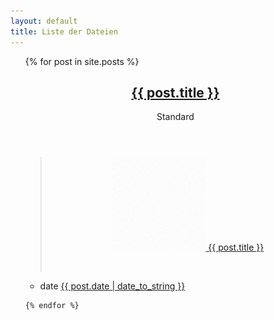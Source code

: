 ```yaml
---
layout: default
title: Liste der Dateien
---
```


<div id="home">

  <ul class="posts">
    {% for post in site.posts %}


<article id="{{ post.id }}" class="{{ post.id }}{{ post.tags }} post type-post status-publish format-standard hentry">
	<header class="entry-header">
		<h1 class="entry-title"><a href="{{ post.url }}" rel="bookmark">{{ post.title }}</a></h1>
		<span class="entry-format-badge genericon genericon-standard"><span class="screen-reader-text">Standard</span></span>
	</header><!-- .entry-header -->
		<div class="entry-content">
		<blockquote>
<p style="text-align: center;">
          <a href="{{ post.url }}" rel="bookmark">
           <img src="/assets/img/bg/overlay-pattern.png" 
           style="background-image: url(/assets/img/post-thumbnails/{{post.thumbnail}}); background-repeat: no-repeat; background-position: center center;" 
           loading="lazy" class="alignnone wp-image-50 aligncenter"
           width="150" height="150" alt="{{ post.title }}"> {{ post.title }}</p>
          </a>
<p>&nbsp;</p>
</blockquote>
			</div>
<!-- .entry-content -->
		<footer class="entry-meta">
		<ul class="clear">
	<li class="date-meta">
		<div class="genericon genericon-month"></div>
		<span class="screen-reader-text">date</span>
		<a href="{{ post.url }}" rel="bookmark" title="{{ post.date | date_to_string }}">{{ post.date | date_to_string }}</a>
	</li>
			</ul>
	</footer><!-- .entry-meta -->
	<!-- #post-## -->

    {% endfor %}
  </ul>
</div>
